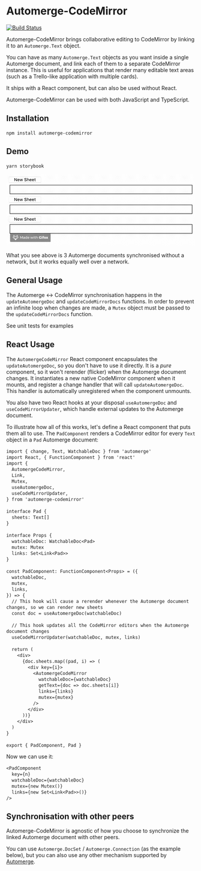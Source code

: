 # Automerge-CodeMirror

[![Build Status](https://travis-ci.org/aslakhellesoy/automerge-codemirror.svg?branch=master)](https://travis-ci.org/aslakhellesoy/automerge-codemirror)

Automerge-CodeMirror brings collaborative editing to CodeMirror by linking it to
an `Automerge.Text` object.

You can have as many `Automerge.Text` objects as you want inside a single Automerge document, and link each of them to
a separate CodeMirror instance. This is useful for applications that render many editable text areas (such as a
Trello-like application with multiple cards).

It ships with a React component, but can also be used without React.

Automerge-CodeMirror can be used with both JavaScript and TypeScript.

## Installation

    npm install automerge-codemirror

## Demo

    yarn storybook

![example](./example.gif)

What you see above is 3 Automerge documents synchronised without a network, but it works equally
well over a network.

## General Usage

The Automerge <-> CodeMirror synchronisation happens in the `updateAutomergeDoc` and `updateCodeMirrorDocs` functions.
In order to prevent an infinite loop when changes are made, a `Mutex` object must be passed to the `updateCodeMirrorDocs` function.

See unit tests for examples

## React Usage

The `AutomergeCodeMirror` React component encapsulates the `updateAutomergeDoc`, so you don't have to use it directly.
It is a _pure_ component, so it won't rerender (flicker) when the Automerge document changes. It instantiates a new
native CodeMirror component when it mounts, and register a change handler that will call `updateAutomergeDoc`. This handler
is automatically unregistered when the component unmounts.

You also have two React hooks at your disposal `useAutomergeDoc` and `useCodeMirrorUpdater`, which handle external updates
to the Automerge document.

To illustrate how all of this works, let's define a React component that puts them all to use. The `PadComponent` renders
a CodeMirror editor for every `Text` object in a `Pad` Automerge document:

```tsx
import { change, Text, WatchableDoc } from 'automerge'
import React, { FunctionComponent } from 'react'
import {
  AutomergeCodeMirror,
  Link,
  Mutex,
  useAutomergeDoc,
  useCodeMirrorUpdater,
} from 'automerge-codemirror'

interface Pad {
  sheets: Text[]
}

interface Props {
  watchableDoc: WatchableDoc<Pad>
  mutex: Mutex
  links: Set<Link<Pad>>
}

const PadComponent: FunctionComponent<Props> = ({
  watchableDoc,
  mutex,
  links,
}) => {
  // This hook will cause a rerender whenever the Automerge document changes, so we can render new sheets
  const doc = useAutomergeDoc(watchableDoc)

  // This hook updates all the CodeMirror editors when the Automerge document changes
  useCodeMirrorUpdater(watchableDoc, mutex, links)

  return (
    <div>
      {doc.sheets.map((pad, i) => (
        <div key={i}>
          <AutomergeCodeMirror
            watchableDoc={watchableDoc}
            getText={doc => doc.sheets[i]}
            links={links}
            mutex={mutex}
          />
        </div>
      ))}
    </div>
  )
}

export { PadComponent, Pad }
```

Now we can use it:

```tsx
<PadComponent
  key={n}
  watchableDoc={watchableDoc}
  mutex={new Mutex()}
  links={new Set<Link<Pad>>()}
/>
```

## Synchronisation with other peers

Automerge-CodeMirror is agnostic of how you choose to synchronize the linked Automerge document
with other peers.

You can use `Automerge.DocSet` / `Automerge.Connection` (as the example below),
but you can also use any other mechanism supported by
[Automerge](https://github.com/automerge/automerge).
